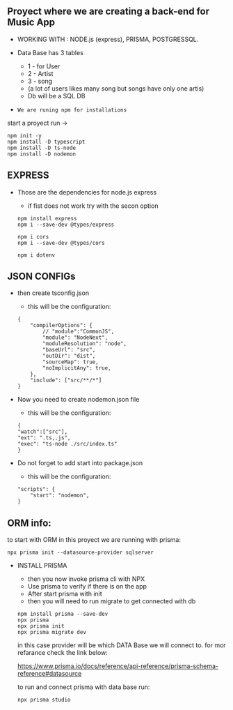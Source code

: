 Proyect where we are creating a back-end for Music App
--
-   WORKING WITH : NODE.js (express), PRISMA, POSTGRESSQL.

- Data Base has 3 tables
    - 1 - for User  
    - 2 - Artist 
    - 3 - song
    - (a lot of users likes many song but songs have only one artis)
    - Db will be a SQL DB

- `We are runing npm for installations`

start a proyect run ->
```
npm init -y
npm install -D typescript
npm install -D ts-node
npm install -D nodemon
```
EXPRESS
--
- Those are the dependencies for node.js express
    - if fist does not work try with the secon option

    ```
    npm install express
    npm i --save-dev @types/express

    npm i cors
    npm i --save-dev @types/cors

    npm i dotenv
    ```

JSON CONFIGs
--
- then create tsconfig.json

    - this will be the configuration:
    ```
    {
        "compilerOptions": {
            // "module":"CommonJS",
            "module": "NodeNext",
            "moduleResolution": "node",
            "baseUrl": "src",
            "outDir": "dist",
            "sourceMap": true,
            "noImplicitAny": true,
        },
        "include": ["src/**/*"]
    }
    ```

- Now you need to create nodemon.json file
    - this will be the configuration:
    ```
    {
    "watch":["src"],
    "ext": ".ts,.js",
    "exec": "ts-node ./src/index.ts"
    }   
    ```
- Do not forget to add start into package.json
    - this will be the configuration:
    ```
    "scripts": {
        "start": "nodemon",
    }   
    ```



ORM info:
--

to start with ORM in this proyect we are running with prisma:

```
npx prisma init --datasource-provider sqlserver
```

- INSTALL PRISMA
    * then you now invoke prisma cli with NPX
    * Use prisma to verify if there is on the app
    * After start prisma with init
    * then you will need to run migrate to get connected with db

    ```
    npm install prisma --save-dev
    npx prisma
    npx prisma init
    npx prisma migrate dev
    ```

    in this case provider will be which DATA Base we will connect to.
    for mor refarance check the link below:

    https://www.prisma.io/docs/reference/api-reference/prisma-schema-reference#datasource

    to run and connect prisma with data base run:
    ```
    npx prisma studio
    ```

